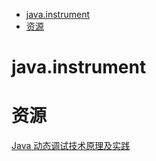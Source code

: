 <!-- TOC -->

- [java.instrument](#javainstrument)
- [资源](#资源)

<!-- /TOC -->

# java.instrument

# 资源

[Java 动态调试技术原理及实践](https://mp.weixin.qq.com/s/ZlNcvwJ_swspifWTLHA92Q)<br>
